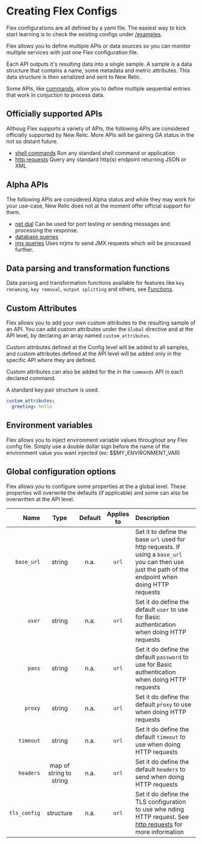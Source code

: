 # Creating Flex Configs

Flex configurations are all defined by a yaml file.
The easiest way to kick start learning is to check the existing configs under [/examples](https://github.com/newrelic/nri-flex/tree/master/examples).

Flex allows you to define multiple APIs or data sources so you can monitor multiple services with just one Flex configuration file.

Each API outputs it's resulting data into a single sample. A sample is a data structure that contains a name, some metadata and metric attributes. This data structure is then serialized and sent to New Relic.

Some APIs, like [commands](#commands), allow you to define multiple sequential entries that work in conjuction to process data.

## Officially supported APIs

Althoug Flex supports a variety of APIs, the following APIs are considered officially supported by New Relic. More APIs will be gaining GA status in the not so distant future.

- [shell commands](../apis/commands.md) Run any standard shell command or application
- [http requests](../apis/url.md) Query any standard http(s) endpoint returning JSON or XML

## Alpha APIs

The following APIs are considered Alpha status and while they may work for your use-case, New Relic does not at the moment offer official support for them.

- [net dial](#net-dial) Can be used for port testing or sending messages and processing the response.
- [database queries](#database-queries)
- [jmx queries](#jmx-queries) Uses nrjmx to send JMX requests which will be processed further.

## Data parsing and transformation functions

Data parsing and transformation functions available for features like `key renaming`, `key removal`, `output splitting` and others, see [Functions](../apis/functions.md).

## Custom Attributes

Flex allows you to add your own custom attributes to the resulting sample of an API. You can add custom attributes under the `Global` directive and at the API level, by declaring an array named `custom_attributes`.

Custom attributes defined at the Config level will be added to all samples, and custom attributes defined at the API level will be added only in the specific API where they are defined.

Custom attributes can also be added for the in the `commands` API in each declared command.

A standard key:pair structure is used.

```yaml
custom_attributes:
  greeting: hello
```

## Environment variables

Flex allows you to inject environment variable values throughout any Flex config file. Simply use a double dollar sign before the name of the environment value you want injected (ex: $$MY_ENVIRONMENT_VAR)

## Global configuration options

Flex allows you to configure some properties at the a global level. These properties  will overwrite the defaults (if applicable) and some can also be overwritten at the API level.

| Name | Type | Default | Applies to | Description |
|---:|:---:|:---:|:---:|:---|
|`base_url`| string | n.a. | `url` | Set it to define the base `url` used for  http requests. If using a `base_url` you can then use just the path of the endpoint when doing HTTP requests |
|`user`| string | n.a. | `url` | Set it do define the default `user` to use for Basic authentication when doing HTTP requests |
|`pass`| string | n.a. | `url` | Set it do define the default `password` to use for Basic authentication when doing HTTP requests |
|`proxy`| string | n.a. | `url` | Set it do define the default `proxy` to use when doing HTTP requests |
|`timeout`| string | n.a. | `url` | Set it do define the default `timeout` to use when doing HTTP requests |
|`headers`| map of string to string | n.a. | `url` | Set it do define the default `headers` to send when doing HTTP requests |
|`tls_config`| structure | n.a. | `url` | Set it do define the TLS configuration to use whe nding HTTP request. See [http requests](../apis/url.md) for more information |
